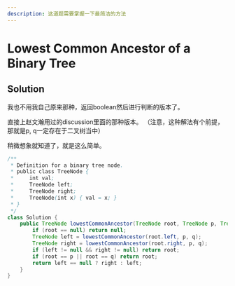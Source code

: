 ```yaml
---
description: 这道题需要掌握一下最简洁的方法
---
```


# Lowest Common Ancestor of a Binary Tree

## Solution

我也不用我自己原来那种，返回boolean然后进行判断的版本了。

直接上赵文瀚用过的discussion里面的那种版本。 （注意，这种解法有个前提，那就是p, q一定存在于二叉树当中）

稍微想象就知道了，就是这么简单。

```java
/**
 * Definition for a binary tree node.
 * public class TreeNode {
 *     int val;
 *     TreeNode left;
 *     TreeNode right;
 *     TreeNode(int x) { val = x; }
 * }
 */
class Solution {
    public TreeNode lowestCommonAncestor(TreeNode root, TreeNode p, TreeNode q) {
        if (root == null) return null;
        TreeNode left = lowestCommonAncestor(root.left, p, q);
        TreeNode right = lowestCommonAncestor(root.right, p, q);
        if (left != null && right != null) return root;
        if (root == p || root == q) return root;
        return left == null ? right : left;
    }
}
```

